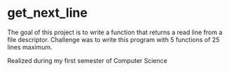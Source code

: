 # get_next_line

The goal of this project is to write a function that returns a read line from a file descriptor.
Challenge was to write this program with 5 functions of 25 lines maximum.

Realized during my first semester of Computer Science
